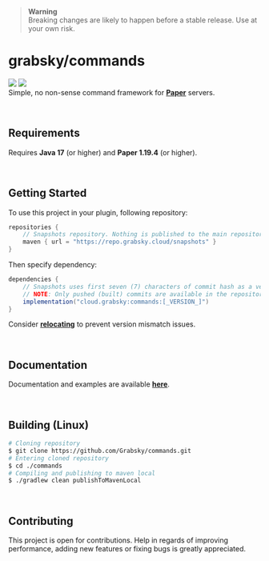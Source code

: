 > **Warning**  
> Breaking changes are likely to happen before a stable release. Use at your own risk.

# grabsky/commands
[![](https://github.com/Grabsky/commands/actions/workflows/gradle.yml/badge.svg)](https://github.com/Grabsky/commands/actions/workflows/gradle.yml)
[![](https://www.codefactor.io/repository/github/grabsky/commands/badge/main)](https://www.codefactor.io/repository/github/grabsky/commands/overview/main)  
Simple, no non-sense command framework for **[Paper](https://github.com/PaperMC/Paper)** servers.

<br />

## Requirements
Requires **Java 17** (or higher) and **Paper 1.19.4** (or higher).

<br />

## Getting Started
To use this project in your plugin, following repository:
```groovy
repositories {
    // Snapshots repository. Nothing is published to the main repository until a stable release.
    maven { url = "https://repo.grabsky.cloud/snapshots" }
}
```
Then specify dependency:
```groovy
dependencies {
    // Snapshots uses first seven (7) characters of commit hash as a version.
    // NOTE: Only pushed (built) commits are available in the repository.
    implementation("cloud.grabsky:commands:[_VERSION_]")
}
```
Consider **[relocating](https://imperceptiblethoughts.com/shadow/configuration/relocation/)** to prevent version mismatch issues.

<br />

## Documentation
Documentation and examples are available **[here](https://github.com/Grabsky/commands/blob/main/DOCS.md)**.

<br />

## Building (Linux)
```bash
# Cloning repository
$ git clone https://github.com/Grabsky/commands.git
# Entering cloned repository
$ cd ./commands
# Compiling and publishing to maven local
$ ./gradlew clean publishToMavenLocal
```

<br />

## Contributing
This project is open for contributions. Help in regards of improving performance, adding new features or fixing bugs is greatly appreciated.
